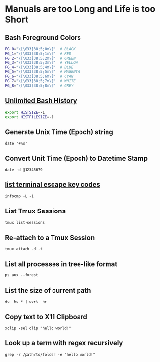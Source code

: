 # Manuals are too Long and Life is too Short

## Bash Foreground Colors

```bash
FG_0="\[\033[38;5;0m\]"  # BLACK
FG_1="\[\033[38;5;1m\]"  # RED
FG_2="\[\033[38;5;2m\]"  # GREEN
FG_3="\[\033[38;5;3m\]"  # YELLOW
FG_4="\[\033[38;5;4m\]"  # BLUE
FG_5="\[\033[38;5;5m\]"  # MAGENTA
FG_6="\[\033[38;5;6m\]"  # CYAN
FG_7="\[\033[38;5;7m\]"  # WHITE
FG_8="\[\033[38;5;8m\]"  # GREY
```

## [Unlimited Bash History](https://stackoverflow.com/questions/9457233/unlimited-bash-history)

```bash
export HISTSIZE=-1
export HISTFILESIZE=-1
```

## Generate Unix Time (Epoch) string

`date '+%s'`

## Convert Unit Time (Epoch) to Datetime Stamp

`date -d @12345679`

## [list terminal escape key codes](https://superuser.com/questions/269464/understanding-control-characters-in-inputrc)

`infocmp -L -1`

## List Tmux Sessions

`tmux list-sessions`

## Re-attach to a Tmux Session

`tmux attach -d -t`

## List all processes in tree-like format

`ps aux --forest`

## List the size of current path

`du -hs * | sort -hr`

## Copy text to X11 Clipboard

`xclip -sel clip "hello world!"`

## Look up a term with regex recursively

`grep -r /path/to/folder -e "hello world!"`
